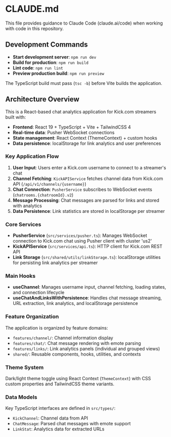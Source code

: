 # CLAUDE.md

This file provides guidance to Claude Code (claude.ai/code) when working with code in this repository.

## Development Commands

- **Start development server**: `npm run dev`
- **Build for production**: `npm run build`
- **Lint code**: `npm run lint`
- **Preview production build**: `npm run preview`

The TypeScript build must pass (`tsc -b`) before Vite builds the application.

## Architecture Overview

This is a React-based chat analytics application for Kick.com streamers built with:

- **Frontend**: React 19 + TypeScript + Vite + TailwindCSS 4
- **Real-time data**: Pusher WebSocket connections
- **State management**: React Context (ThemeContext) + custom hooks
- **Data persistence**: localStorage for link analytics and user preferences

### Key Application Flow

1. **User Input**: Users enter a Kick.com username to connect to a streamer's chat
2. **Channel Fetching**: `KickAPIService` fetches channel data from Kick.com API (`/api/v1/channels/{username}`)
3. **Chat Connection**: `PusherService` subscribes to WebSocket events (`chatrooms.{chatroomId}.v2`)
4. **Message Processing**: Chat messages are parsed for links and stored with analytics
5. **Data Persistence**: Link statistics are stored in localStorage per streamer

### Core Services

- **PusherService** (`src/services/pusher.ts`): Manages WebSocket connection to Kick.com chat using Pusher client with cluster 'us2'
- **KickAPIService** (`src/services/api.ts`): HTTP client for Kick.com REST API
- **Link Storage** (`src/shared/utils/linkStorage.ts`): localStorage utilities for persisting link analytics per streamer

### Main Hooks

- **useChannel**: Manages username input, channel fetching, loading states, and connection lifecycle
- **useChatAndLinksWithPersistence**: Handles chat message streaming, URL extraction, link analytics, and localStorage persistence

### Feature Organization

The application is organized by feature domains:
- `features/channel/`: Channel information display
- `features/chat/`: Chat message rendering with emote parsing
- `features/links/`: Link analytics panels (individual and grouped views)
- `shared/`: Reusable components, hooks, utilities, and contexts

### Theme System

Dark/light theme toggle using React Context (`ThemeContext`) with CSS custom properties and TailwindCSS theme variants.

### Data Models

Key TypeScript interfaces are defined in `src/types/`:
- `KickChannel`: Channel data from API
- `ChatMessage`: Parsed chat messages with emote support  
- `LinkStat`: Analytics data for extracted URLs